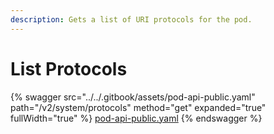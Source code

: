 ```yaml
---
description: Gets a list of URI protocols for the pod.
---
```


# List Protocols

{% swagger src="../../.gitbook/assets/pod-api-public.yaml" path="/v2/system/protocols" method="get" expanded="true" fullWidth="true" %}
[pod-api-public.yaml](../../.gitbook/assets/pod-api-public.yaml)
{% endswagger %}

